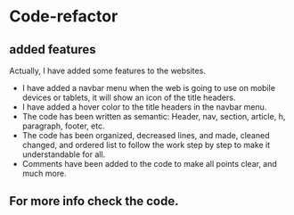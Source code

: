 # Code-refactor
## added features
Actually, I have added some features to the websites.
- I have added a navbar menu when the web is going to use on mobile devices or tablets,
  it will show an icon of the title headers. 
- I have added a hover color to the title headers in the navbar menu.
- The code has been written as semantic: Header, nav, section, article, h, paragraph, footer, etc.
- The code has been organized, decreased lines, and made, cleaned changed, and ordered 
  list to follow the work step by step to make it understandable for all.
- Comments have been added to the code to make all points clear, and much more.

## For more info check the code.
 
